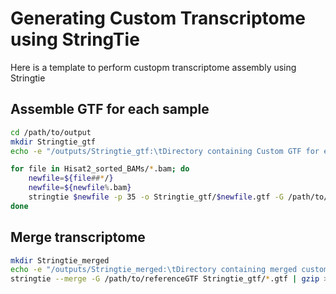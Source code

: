 # Generating Custom Transcriptome using StringTie

Here is a template to perform custopm transcriptome assembly using Stringtie

## Assemble GTF for each sample

```bash
cd /path/to/output
mkdir Stringtie_gtf
echo -e "/outputs/Stringtie_gtf:\tDirectory containing Custom GTF for each sample" 1>> ../metadata/folders_description # change dir accordingly

for file in Hisat2_sorted_BAMs/*.bam; do
	newfile=${file##*/}
    newfile=${newfile%.bam}
	stringtie $newfile -p 35 -o Stringtie_gtf/$newfile.gtf -G /path/to/referenceGTF
done

```

## Merge transcriptome
```bash
mkdir Stringtie_merged
echo -e "/outputs/Stringtie_merged:\tDirectory containing merged custom GTF" 1>> ../metadata/folders_description # change dir accordingly
stringtie --merge -G /path/to/referenceGTF Stringtie_gtf/*.gtf | gzip > Stringtie_merged/+custom_transcriptome.gtf.gz

```